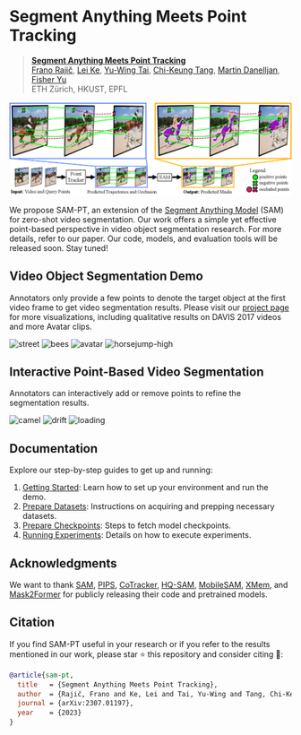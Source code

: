 # Segment Anything Meets Point Tracking

> [**Segment Anything Meets Point Tracking**](https://arxiv.org/abs/2307.01197) \
> [Frano Rajič](https://m43.github.io/), [Lei Ke](http://www.kelei.site/), [Yu-Wing Tai](https://yuwingtai.github.io/), [Chi-Keung Tang](http://home.cse.ust.hk/~cktang/bio.html), [Martin Danelljan](https://martin-danelljan.github.io/), [Fisher Yu](https://www.yf.io/) \
> ETH Zürich, HKUST, EPFL


![SAM-PT design](assets/figure-1.png?raw=true)

We propose SAM-PT, an extension of the [Segment Anything Model](https://github.com/facebookresearch/segment-anything) (SAM) for zero-shot video segmentation. Our work offers a simple yet effective point-based perspective in video object segmentation research. For more details, refer to our paper. Our code, models, and evaluation tools will be released soon. Stay tuned!

## Video Object Segmentation Demo

Annotators only provide a few points to denote the target object at the first video frame to get video segmentation results. Please visit our [project page](https://www.vis.xyz/pub/sam-pt/) for more visualizations, including qualitative results on DAVIS 2017 videos and more Avatar clips.
<p float="left">
  <img alt="street" src="assets/street.gif?raw=true" width="48%" /> 
  <img alt="bees" src="assets/bees.gif?raw=true" width="48%" /> 
  <img alt="avatar" src="assets/avatar.gif?raw=true" width="48%" />
  <img alt="horsejump-high" src="assets/horsejump-high.gif?raw=true" width="48%" />
</p>

## Interactive Point-Based Video Segmentation

Annotators can interactively add or remove points to refine the segmentation results.
<p float="left">
  <img alt="camel" src="assets/interactive-camel.gif?raw=true" width="96.5%" />
  <img alt="drift" src="assets/interactive-drift-straight.gif?raw=true" width="96.5%" />
  <img alt="loading" src="assets/interactive-loading.gif?raw=true" width="96.5%" />
</p>

## Documentation

Explore our step-by-step guides to get up and running:

1. [Getting Started](./docs/01-getting-started.md): Learn how to set up your environment and run the demo.
2. [Prepare Datasets](./docs/02-prepare-datasets.md): Instructions on acquiring and prepping necessary datasets.
3. [Prepare Checkpoints](./docs/03-prepare-checkpoints.md): Steps to fetch model checkpoints.
4. [Running Experiments](./docs/04-running-experiments.md): Details on how to execute experiments.

## Acknowledgments

We want to thank [SAM](https://github.com/facebookresearch/segment-anything), [PIPS](https://github.com/aharley/pips), [CoTracker](https://github.com/facebookresearch/co-tracker), [HQ-SAM](https://github.com/SysCV/sam-hq), [MobileSAM](https://github.com/ChaoningZhang/MobileSAM), [XMem](https://github.com/hkchengrex/XMem), and [Mask2Former](https://github.com/facebookresearch/Mask2Former) for publicly releasing their code and pretrained models.

## Citation

If you find SAM-PT useful in your research or if you refer to the results mentioned in our work, please star :star: this repository and consider citing :pencil::
```bibtex
@article{sam-pt,
  title   = {Segment Anything Meets Point Tracking},
  author  = {Rajič, Frano and Ke, Lei and Tai, Yu-Wing and Tang, Chi-Keung and Danelljan, Martin and Yu, Fisher},
  journal = {arXiv:2307.01197},
  year    = {2023}
}
```
